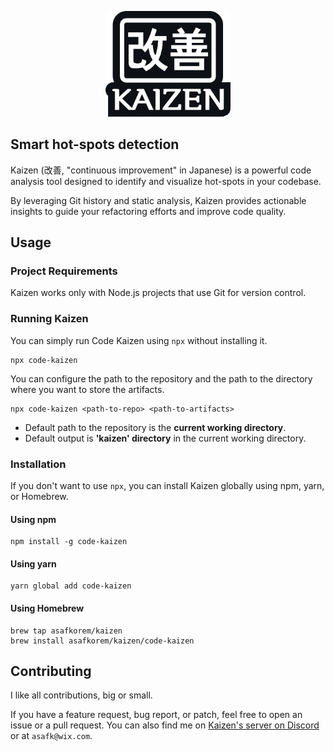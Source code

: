 <p align="center">
<img src="https://github.com/asafkorem/Kaizen/blob/master/logo.png" alt="Kaizen logo" width="200"/>
</p>

## Smart hot-spots detection

Kaizen (改善, "continuous improvement" in Japanese) is a powerful code analysis tool designed to identify and visualize hot-spots in your codebase.

By leveraging Git history and static analysis, Kaizen provides actionable insights to guide your refactoring efforts and improve code quality.

## Usage

### Project Requirements

Kaizen works only with Node.js projects that use Git for version control.

### Running Kaizen

You can simply run Code Kaizen using `npx` without installing it.

```shell
npx code-kaizen
```

You can configure the path to the repository and the path to the directory where you want to store the artifacts.

```
npx code-kaizen <path-to-repo> <path-to-artifacts>
```

- Default path to the repository is the **current working directory**.
- Default output is **'kaizen' directory** in the current working directory.

### Installation

If you don't want to use `npx`, you can install Kaizen globally using npm, yarn, or Homebrew.

#### Using npm

```shell
npm install -g code-kaizen
```

#### Using yarn

```shell
yarn global add code-kaizen
```

#### Using Homebrew

```shell
brew tap asafkorem/kaizen
brew install asafkorem/kaizen/code-kaizen
```

## Contributing

I like all contributions, big or small. 

If you have a feature request, bug report, or patch, feel free to open an issue or a pull request.
You can also find me on [Kaizen's server on Discord](https://discord.gg/EWfmnnfb5T) or at `asafk@wix.com`.

